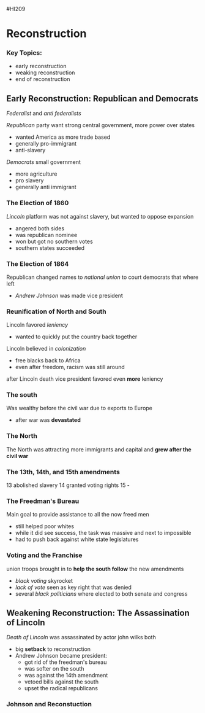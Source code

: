 #HI209 

# Reconstruction

### Key Topics:
- early reconstruction
- weaking reconstruction
- end of reconstruction

## Early Reconstruction: Republican and Democrats

*Federalist* and *anti federalists*

*Republican* party want strong central government, more power over states
- wanted America as more trade based
- generally pro-immigrant
- anti-slavery

*Democrats* small government
- more agriculture
- pro slavery
- generally anti immigrant

### The Election of 1860

*Lincoln* platform was not against slavery, but wanted to oppose expansion
- angered both sides
- was republican nominee
- won but got no southern votes
- southern states succeeded

### The Election of 1864

Republican changed names to *national union* to court democrats that where left
- *Andrew Johnson* was made vice president

### Reunification of North and South

Lincoln favored *leniency*
- wanted to quickly put the country back together

Lincoln believed in *colonization*
- free blacks back to Africa
- even after freedom, racism was still around

after Lincoln death vice president favored even **more** leniency 

### The south

Was wealthy before the civil war due to exports to Europe
- after war was **devastated**

### The North

The North was attracting more immigrants and capital and **grew after the civil war**

### The 13th, 14th, and 15th amendments

13 abolished slavery
14 granted voting rights
15 -

### The Freedman's Bureau

Main goal to provide assistance to all the now freed men 
- still helped poor whites
- while it did see success, the task was massive and next to impossible
- had to push back against white state legislatures

### Voting and the Franchise

union troops brought in to **help the south follow** the new amendments
- *black voting* skyrocket
- *lack of vote* seen as key right that was denied 
- several *black politicians* where elected to both senate and congress

## Weakening Reconstruction: The Assassination of Lincoln

*Death of Lincoln* was assassinated by actor john wilks both
- big **setback** to reconstruction
- Andrew Johnson became president:
	- got rid of the freedman's bureau
	- was softer on the south
	- was against the 14th amendment
	- vetoed bills against the south  
	- upset the radical republicans

### Johnson and Reconstuction




